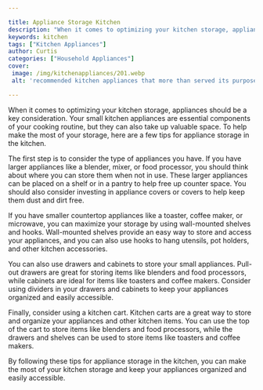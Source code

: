 ```yaml
---

title: Appliance Storage Kitchen
description: "When it comes to optimizing your kitchen storage, appliances should be a key consideration. Your small kitchen appliances are esse...find out now"
keywords: kitchen
tags: ["Kitchen Appliances"]
author: Curtis
categories: ["Household Appliances"]
cover: 
 image: /img/kitchenappliances/201.webp
 alt: 'recommended kitchen appliances that more than served its purpose'

---
```


When it comes to optimizing your kitchen storage, appliances should be a key consideration. Your small kitchen appliances are essential components of your cooking routine, but they can also take up valuable space. To help make the most of your storage, here are a few tips for appliance storage in the kitchen. 

The first step is to consider the type of appliances you have. If you have larger appliances like a blender, mixer, or food processor, you should think about where you can store them when not in use. These larger appliances can be placed on a shelf or in a pantry to help free up counter space. You should also consider investing in appliance covers or covers to help keep them dust and dirt free. 

If you have smaller countertop appliances like a toaster, coffee maker, or microwave, you can maximize your storage by using wall-mounted shelves and hooks. Wall-mounted shelves provide an easy way to store and access your appliances, and you can also use hooks to hang utensils, pot holders, and other kitchen accessories.

You can also use drawers and cabinets to store your small appliances. Pull-out drawers are great for storing items like blenders and food processors, while cabinets are ideal for items like toasters and coffee makers. Consider using dividers in your drawers and cabinets to keep your appliances organized and easily accessible.

Finally, consider using a kitchen cart. Kitchen carts are a great way to store and organize your appliances and other kitchen items. You can use the top of the cart to store items like blenders and food processors, while the drawers and shelves can be used to store items like toasters and coffee makers.

By following these tips for appliance storage in the kitchen, you can make the most of your kitchen storage and keep your appliances organized and easily accessible.

